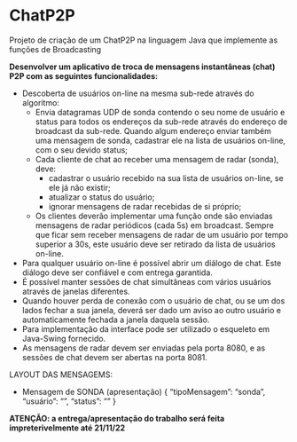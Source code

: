 # ChatP2P
Projeto de criação de um ChatP2P na linguagem Java que implemente as funções de Broadcasting 

**Desenvolver um aplicativo de troca de mensagens instantâneas (chat) P2P com as seguintes 
funcionalidades:**

* Descoberta de usuários on-line na mesma sub-rede através do algoritmo:
  * Envia datagramas UDP de sonda contendo o seu nome de usuário e status para todos os endereços da sub-rede através do endereço de broadcast da sub-rede. Quando algum endereço enviar também uma mensagem de sonda, cadastrar ele na lista de usuários on-line, com o seu devido status;
  * Cada cliente de chat ao receber uma mensagem de radar (sonda), deve: 
    * cadastrar o usuário recebido na sua lista de usuários on-line, se ele já não existir;
    * atualizar o status do usuário;
    * ignorar mensagens de radar recebidas de si próprio;
  * Os clientes deverão implementar uma função onde são enviadas mensagens de radar periódicos (cada 5s) em broadcast. Sempre que ficar sem receber mensagens de radar de um usuário por tempo superior a 30s, este usuário deve ser retirado da lista de usuários on-line.
* Para qualquer usuário on-line é possível abrir um diálogo de chat. Este diálogo deve ser confiável e com entrega garantida.
* É possível manter sessões de chat simultâneas com vários usuários através de janelas diferentes.
* Quando houver perda de conexão com o usuário de chat, ou se um dos lados fechar a sua janela, deverá ser dado um aviso ao outro usuário e automaticamente fechada a janela  daquela sessão.
* Para implementação da interface pode ser utilizado o esqueleto em Java-Swing fornecido.
* As mensagens de radar devem ser enviadas pela porta 8080, e as sessões de chat devem  ser abertas na porta 8081.

LAYOUT DAS MENSAGEMS:
* Mensagem de SONDA (apresentação)
{ 
“tipoMensagem”: “sonda”,
“usuário”: “<nomeusuario>”,
“status”: “<status>”
} 

**ATENÇÃO: a entrega/apresentação do trabalho será feita impreterivelmente até 21/11/22**
